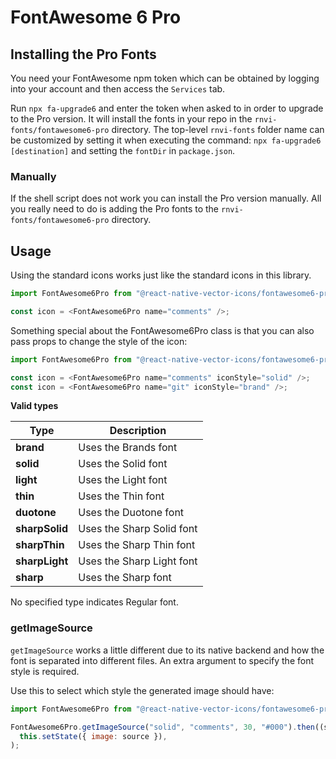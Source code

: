 # FontAwesome 6 Pro

## Installing the Pro Fonts

You need your FontAwesome npm token which can be obtained by logging into your
account and then access the `Services` tab.

Run `npx fa-upgrade6` and enter the token
when asked to in order to upgrade to the Pro version. It will install the fonts
in your repo in the `rnvi-fonts/fontawesome6-pro` directory. The top-level `rnvi-fonts` folder name can be customized by
setting it when executing the command: `npx fa-upgrade6 [destination]` and setting the `fontDir` in `package.json`.

### Manually

If the shell script does not work you can install the Pro version manually.
All you really need to do is adding the Pro fonts to the `rnvi-fonts/fontawesome6-pro` directory.

## Usage

Using the standard icons works just like the standard icons in this library.

```javascript
import FontAwesome6Pro from "@react-native-vector-icons/fontawesome6-pro";

const icon = <FontAwesome6Pro name="comments" />;
```

Something special about the FontAwesome6Pro class is that you can also pass props
to change the style of the icon:

```javascript
import FontAwesome6Pro from "@react-native-vector-icons/fontawesome6-pro";

const icon = <FontAwesome6Pro name="comments" iconStyle="solid" />;
const icon = <FontAwesome6Pro name="git" iconStyle="brand" />;
```

**Valid types**

| Type           | Description               |
| -------------- | ------------------------- |
| **brand**      | Uses the Brands font      |
| **solid**      | Uses the Solid font       |
| **light**      | Uses the Light font       |
| **thin**       | Uses the Thin font        |
| **duotone**    | Uses the Duotone font     |
| **sharpSolid** | Uses the Sharp Solid font |
| **sharpThin**  | Uses the Sharp Thin font  |
| **sharpLight** | Uses the Sharp Light font |
| **sharp**      | Uses the Sharp font       |

No specified type indicates Regular font.

### getImageSource

`getImageSource` works a little different due to its native backend and how the
font is separated into different files. An extra argument to specify the font
style is required.

Use this to select which style the generated image should have:

```javascript
import FontAwesome6Pro from "@react-native-vector-icons/fontawesome6-pro";

FontAwesome6Pro.getImageSource("solid", "comments", 30, "#000").then((source) =>
  this.setState({ image: source }),
);
```
